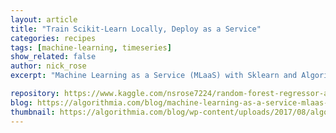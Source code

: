 ```yaml
---
layout: article
title: "Train Scikit-Learn Locally, Deploy as a Service"
categories: recipes
tags: [machine-learning, timeseries]
show_related: false
author: nick_rose
excerpt: "Machine Learning as a Service (MLaaS) with Sklearn and Algorithmia"

repository: https://www.kaggle.com/nsrose7224/random-forest-regressor-accuracy-0-91
blog: https://algorithmia.com/blog/machine-learning-as-a-service-mlaas-with-sklearn-and-algorithmia
thumbnail: https://algorithmia.com/blog/wp-content/uploads/2017/08/algorithmia_scikit-1.png
---
```

